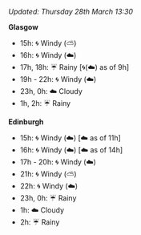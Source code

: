*Updated: Thursday 28th March 13:30*

**Glasgow**

* 15h: :cyclone: Windy (:partly_sunny:)
* 16h: :cyclone: Windy (:cloud:)
* 17h, 18h: :umbrella: Rainy [:cyclone:(:cloud:) as of 9h]
* 19h - 22h: :cyclone: Windy (:cloud:)
* 23h, 0h: :cloud: Cloudy
* 1h, 2h: :umbrella: Rainy

**Edinburgh**

* 15h: :cyclone: Windy (:cloud:) [:cloud: as of 11h]
* 16h: :cyclone: Windy (:cloud:) [:cloud: as of 14h]
* 17h - 20h: :cyclone: Windy (:cloud:)
* 21h: :cyclone: Windy (:partly_sunny:)
* 22h: :cyclone: Windy (:cloud:)
* 23h, 0h: :umbrella: Rainy
* 1h: :cloud: Cloudy
* 2h: :umbrella: Rainy
